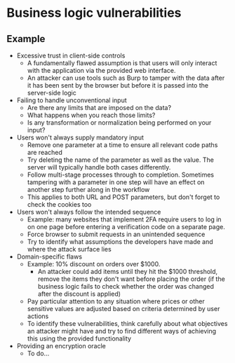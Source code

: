 # Business logic vulnerabilities

## Example

* Excessive trust in client-side controls
  * A fundamentally flawed assumption is that users will only interact with the application via the provided web interface.
  * An attacker can use tools such as Burp to tamper with the data after it has been sent by the browser but before it is passed into the server-side logic
* Failing to handle unconventional input
  * Are there any limits that are imposed on the data?
  * What happens when you reach those limits?
  * Is any transformation or normalization being performed on your input?
* Users won't always supply mandatory input
  * Remove one parameter at a time to ensure all relevant code paths are reached
  * Try deleting the name of the parameter as well as the value. The server will typically handle both cases differently.
  * Follow multi-stage processes through to completion. Sometimes tampering with a parameter in one step will have an effect on another step further along in the workflow
  * This applies to both URL and POST parameters, but don't forget to check the cookies too
* Users won't always follow the intended sequence
  * Example: many websites that implement 2FA require users to log in on one page before entering a verification code on a separate page.
  * Force browser to submit requests in an unintended sequence
  * Try to identify what assumptions the developers have made and where the attack surface lies
* Domain-specific flaws
  * Example: 10% discount on orders over $1000.
    * An attacker could add items until they hit the $1000 threshold, remove the items they don't want before placing the order (if the business logic fails to check whether the order was changed after the discount is applied)
  * Pay particular attention to any situation where prices or other sensitive values are adjusted based on criteria determined by user actions
  * To identify these vulnerabilities, think carefully about what objectives an attacker might have and try to find different ways of achieving this using the provided functionality
* Providing an encryption oracle
  * To do...
